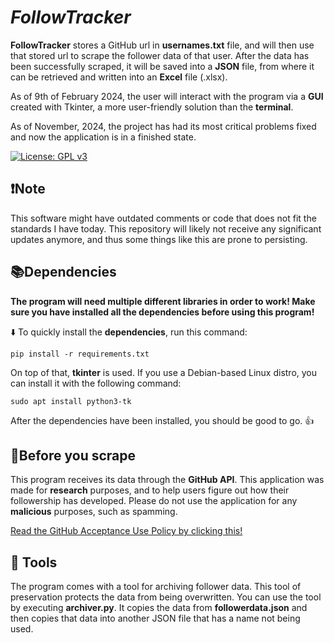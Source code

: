 # ***FollowTracker***

**FollowTracker** stores a GitHub url in **usernames.txt** file, and will then use that stored url to scrape
the follower data of that user. After the data has been successfully scraped, it will be saved into a **JSON** 
file, from where it can be retrieved and written into an **Excel** file (.xlsx). 

As of 9th of February 2024, 
the user will interact with the program via a **GUI** created with Tkinter, a more user-friendly solution than
the **terminal**.

As of November, 2024, the project has had its most critical problems fixed and now the application is in a 
finished state.

[![License: GPL v3](https://img.shields.io/badge/License-GPLv3-blue.svg)](https://www.gnu.org/licenses/gpl-3.0)

❗Note
---
This software might have outdated comments or code that does not fit the standards I have today. This
repository will likely not receive any significant updates anymore, and thus some things like this are 
prone to persisting.

📚Dependencies
---
**The program will need multiple different libraries in order to work! Make sure you have installed all
the dependencies before using this program!**

⬇️ To quickly install the **dependencies**, run this command:

```pip install -r requirements.txt```

On top of that, **tkinter** is used. If you use a Debian-based Linux distro, you can install it with
the following command:


```sudo apt install python3-tk```

After the dependencies have been installed, you should be good to go. 👍

🚯Before you scrape
---
This program receives its data through the **GitHub API**. This application was made for **research** purposes,
and to help users figure out how their followership has developed. Please do not use the application for any
**malicious** purposes, such as spamming.

[Read the GitHub Acceptance Use Policy by clicking this!](https://docs.github.com/en/site-policy/acceptable-use-policies/github-acceptable-use-policies)

🔧 Tools
---
The program comes with a tool for archiving follower data. This tool of preservation protects the data from being
overwritten. You can use the tool by executing **archiver.py**. It copies the data from **followerdata.json** and
then copies that data into another JSON file that has a name not being used.
